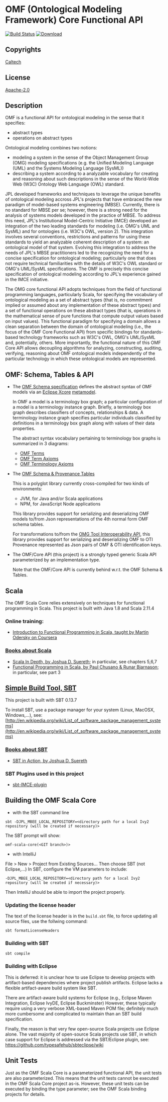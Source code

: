 # OMF (Ontological Modeling Framework) Core Functional API

[![Build Status](https://travis-ci.org/JPL-IMCE/gov.nasa.jpl.omf.scala.core.svg?branch=master)](https://travis-ci.org/JPL-IMCE/gov.nasa.jpl.omf.scala.core)
[ ![Download](https://api.bintray.com/packages/jpl-imce/gov.nasa.jpl.imce/gov.nasa.jpl.omf.scala.core/images/download.svg) ](https://bintray.com/jpl-imce/gov.nasa.jpl.imce/gov.nasa.jpl.omf.scala.core/_latestVersion)

## Copyrights

[Caltech](copyrights/Caltech.md)

## License

[Apache-2.0](http://www.apache.org/licenses/LICENSE-2.0)

## Description

OMF is a functional API for ontological modeling in the sense that it specifies:
- abstract types
- operations on abstract types

Ontological modeling combines two notions: 
- modeling a system in the sense of the Object Management Group (OMG) modeling specifications (e.g. the Unified Modeling Language (UML) and the Systems Modeling Language (SysML)) 
- describing a system according to a analyzable vocabulary for creating and reasoning about such descriptions in the sense of the World-Wide Web (W3C) Ontology Web Language (OWL) standard.

JPL developed frameworks and techniques to leverage the unique benefits of ontological modeling accross JPL's projects that have embraced the new paradigm of model-based systems engineering (MBSE). Currently, there is no standard for MBSE per se; however, there is a strong need for the analysis of systems models developed in the practice of MBSE. To address this need, JPL's Institutional Model-Centric Initiative (IMCE) developed an integration of the two leading standards for modeling (i.e. OMG's UML and SysML) and for ontologies (i.e. W3C's OWL, version 2). This integration involves several conventions, restrictions and patterns for using these standards to yield an analyzable coherent description of a system: an ontological model of that system. Evolving this integration to address the needs of JPL's MBSE practitioners led to the recognizing the need for a concise specification for ontological modeling; particularly one that does not require technical familiarities with the details of W3C's OWL standard or OMG's UML/SysML specifications. The OMF is precisely this concise specification of ontological modeling according to JPL's experience gained in the IMCE initiative.

The OMG core functional API adopts techniques from the field of functional programming languages, particularly Scala, for specifying the vocabulary of ontological modeling as a set of abstract types (that is, no commitment implied or assumed about any implementation of these abstract types) and a set of functional operations on these abstract types (that is, operations in the mathematical sense of pure functions that compute output values based on input values). This functional paradigm for specifying a domain allows a clean separation between the domain of ontological modeling (i.e., the focus of the OMF Core Functional API) from specific bindings for standards-based technology frameworks such as W3C's OWL, OMG's UML/SysML and, potentially, others. More importantly, the functional nature of this OMF Core API allows decoupling algorithms for analyzing, constructing, auditing, verifying, reasoning about OMF ontological models independently of the particular technology in which these ontological models are represented. 

## OMF: Schema, Tables & API

- The [OMF Schema specification](https://github.com/JPL-IMCE/gov.nasa.jpl.imce.omf.schema.specification) defines
  the abstract syntax of OMF models via an 
  [Eclipse Xcore](https://wiki.eclipse.org/Xcore) [metamodel](https://github.com/JPL-IMCE/gov.nasa.jpl.imce.omf.schema.specification/blob/master/model/OMFSchema.xcore).
  
  In OMF a model is a terminology box graph; a particular configuration of a model is a terminology instance graph.
  Briefly, a terminology box graph describes classifiers of concepts, relationships & data.
  A terminology instance graph specifies particular individuals classified by definitions in a terminology box graph
   along with values of their data properties.
   
  The abstract syntax vocabulary pertaining to terminology box graphs is summarized in 3 diagrams:
  
  - [OMF Terms](https://github.com/JPL-IMCE/gov.nasa.jpl.imce.omf.schema.specification/blob/master/model/OMF%20TBox.svg)
  - [OMF Term Axioms](https://github.com/JPL-IMCE/gov.nasa.jpl.imce.omf.schema.specification/blob/master/model/OMF%20Term%20Axioms.svg)
  - [OMF Terminology Axioms](https://github.com/JPL-IMCE/gov.nasa.jpl.imce.omf.schema.specification/blob/master/model/OMF%20Terminology%20Axioms.svg)  

- The [OMF Schema & Provenance Tables](https://github.com/JPL-IMCE/jpl.omf.schema.tables)

  This is a polyglot library currently cross-compiled for two kinds of environments:
  - JVM, for Java and/or Scala applications
  - NPM, for JavaScript Node applications
  
  This library provides support for serializing and deserializing OMF models to/from Json representations
  of the 4th normal form OMF schema tables.
  
  For transformations to/from the [OMG Tool Interoperability API](https://github.com/TIWG/org.omg.oti.uml.core),
  this library provides support for serializing and deserializing OMF to OTI Provenance represented as
  Json pairs of OMF & OTI identification keys.
  
- The OMF/Core API (this project) is a strongly typed generic Scala API parameterized by an implementation type.
 
  Note that the OMF/Core API is currently behind w.r.t. the OMF Schema & Tables.
  
 
## Scala

The OMF Scala Core relies extensively on techniques for functional programming in Scala.
This project is built with Java 1.8 and Scala 2.11.4

### Online training:
- [Introduction to Functional Programming in Scala, taught by Martin Odersky on Coursera](https://www.coursera.org/course/progfun) 

### [Books about Scala](http://www.scala-lang.org/documentation/books.html)

- [Scala In Depth, by Joshua D. Suereth](http://www.manning.com/suereth); in particular, see chapters 5,6,7
- [Functional Programming in Scala, by Paul Chusano & Runar Bjarnason](http://manning.com/bjarnason/); in particular, see part 3

## [Simple Build Tool, SBT](http://www.scala-sbt.org/documentation.html)

This project is built with SBT 0.13.7

To install SBT, use a package manager for your system (Linux, MacOSX, Windows,...), 
see: [http://en.wikipedia.org/wiki/List_of_software_package_management_systems](http://en.wikipedia.org/wiki/List_of_software_package_management_systems)

### [Books about SBT](http://www.scala-lang.org/documentation/books.html)

- [SBT in Action, by Joshua D. Suereth](http://www.manning.com/suereth2/)

### SBT Plugins used in this project

- [sbt-IMCE-plugin](https://github.com/JPL-IMCE/imce.sbt.plugin)

## Building the OMF Scala Core

* with the SBT command line

```
sbt -DJPL_MBEE_LOCAL_REPOSITORY=<directory path for a local Ivy2 repository (will be created if necessary)>
```

The SBT prompt will show:

```
omf-scala-core(<GIT branch>)>
```

* with IntelliJ

File > New > Project from Existing Sources...
Then choose SBT (not Eclipse,...)
In SBT, configure the VM parameters to include:

```
-DJPL_MBEE_LOCAL_REPOSITORY=<directory path for a local Ivy2 repository (will be created if necessary)>
```

Then IntelliJ should be able to import the project properly.

### Updating the license header

The text of the license header is in the `build.sbt` file, to force updating all source files, use the follwing command:

```
sbt formatLicenseHeaders
```

### Building with SBT

```
sbt compile
```

### Building with Eclipse

This is deferred: it is unclear how to use Eclipse to develop projects with artifact-based dependencies
where project publish artifacts. Eclipse lacks a flexible artifact-aware build system like SBT.

There are artifact-aware build systems for Eclipse (e.g., Eclipse Maven Integration, Eclipse IvyDE, Eclipse Buckminster)
However, these typically require using a very verbose XML-based Maven POM file; definitely much more cumbersome
and complicated to maintain than an SBT build specification.

Finally, the reason is that very few open-source Scala projects use Eclipse alone.
The vast majority of open-source Scala projects use SBT, in which case support for Eclipse
is addressed via the SBT/Eclipse plugin, see: https://github.com/typesafehub/sbteclipse/wiki

## Unit Tests

Just as the OMF Scala Core is a parameterized functional API, the unit tests are also parameterized.
This means that the unit tests cannot be executed in the OMF Scala Core project as-is.
However, these unit tests can be executed by binding the type parameter; see the OMF Scala binding projects for details.
